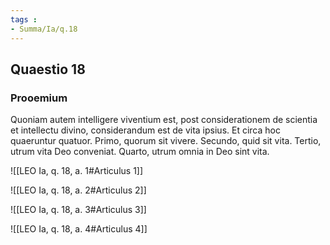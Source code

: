 ```yaml
---
tags : 
- Summa/Ia/q.18
---
```


## Quaestio 18

### Prooemium

Quoniam autem intelligere viventium est, post considerationem de scientia et intellectu divino, considerandum est de vita ipsius. Et circa hoc quaeruntur quatuor. Primo, quorum sit vivere. Secundo, quid sit vita. Tertio, utrum vita Deo conveniat. Quarto, utrum omnia in Deo sint vita.

![[LEO Ia, q. 18, a. 1#Articulus 1]]

![[LEO Ia, q. 18, a. 2#Articulus 2]]

![[LEO Ia, q. 18, a. 3#Articulus 3]]

![[LEO Ia, q. 18, a. 4#Articulus 4]]

